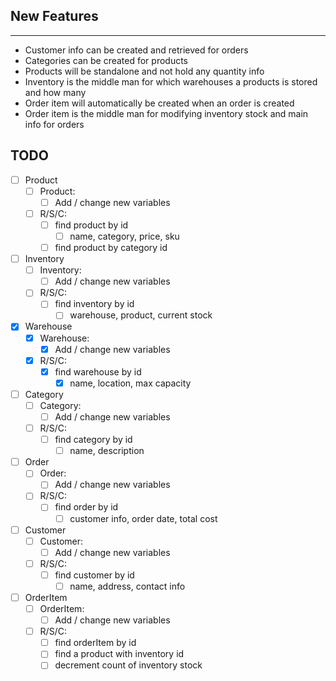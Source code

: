 ## New Features
----
- Customer info can be created and retrieved for orders
- Categories can be created for products
- Products will be standalone and not hold any quantity info
- Inventory is the middle man for which warehouses a products is stored and how many
- Order item will automatically be created when an order is created
- Order item is the middle man for modifying inventory stock and main info for orders

## TODO
- [ ] Product
	- [ ] Product:
		- [ ] Add / change new variables
	- [ ] R/S/C:
		- [ ] find product by id
			- [ ] name, category, price, sku
		- [ ] find product by category id
- [ ] Inventory
	- [ ] Inventory:
		- [ ] Add / change new variables
	- [ ] R/S/C:
		- [ ] find inventory by id
			- [ ] warehouse, product, current stock
- [x] Warehouse
	- [x] Warehouse:
		- [x] Add / change new variables
	- [x] R/S/C:
		- [x] find warehouse by id
			- [x] name, location, max capacity
- [ ] Category
	- [ ] Category:
		- [ ] Add / change new variables
	- [ ] R/S/C:
		- [ ] find category by id
			- [ ] name, description
- [ ] Order
	- [ ] Order:
		- [ ] Add / change new variables
	- [ ] R/S/C:
		- [ ] find order by id
			- [ ] customer info, order date, total cost
- [ ] Customer
	- [ ] Customer:
		- [ ] Add / change new variables
	- [ ] R/S/C:
		- [ ] find customer by id
			- [ ] name, address, contact info
- [ ] OrderItem
	- [ ] OrderItem:
		- [ ] Add / change new variables
	- [ ] R/S/C:
		- [ ] find orderItem by id
		- [ ] find a product with inventory id
		- [ ] decrement count of inventory stock